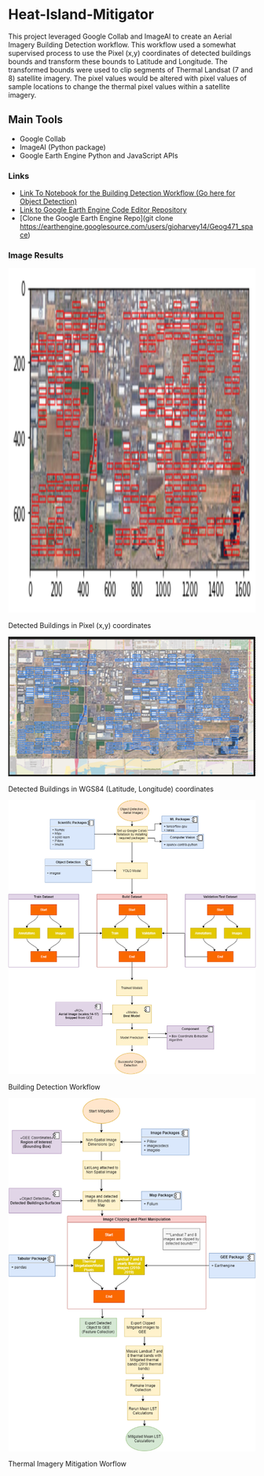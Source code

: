 # Heat-Island-Mitigator
This project leveraged Google Collab and ImageAI to create an Aerial Imagery Building Detection workflow. This workflow used a somewhat supervised process to use the Pixel (x,y) coordinates of detected buildings bounds and transform these bounds to Latitude and Longitude. The transformed bounds were used to clip segments of Thermal Landsat (7 and 8) satellite imagery. The pixel values would be altered with pixel values of sample locations to change the thermal pixel values within a satellite imagery.

## Main Tools
* Google Collab
* ImageAI (Python package)
* Google Earth Engine Python and JavaScript APIs

### Links
* [Link To Notebook for the Building Detection Workflow (Go here for Object Detection)](https://colab.research.google.com/drive/18UE6pebRQzvEpaYFL_kv2mRu_u1ZLlQb?usp=sharing)
* [Link to Google Earth Engine Code Editor Repository](https://code.earthengine.google.com/?accept_repo=users/gioharvey14/Geog471_space)
* [Clone the Google Earth Engine Repo](git clone https://earthengine.googlesource.com/users/gioharvey14/Geog471_space)

### Image Results
<div>
  <img src="captures/Building_detect_phoenix_scale(15).png" width='700' height="700" alt="Login"></br>
   <p>Detected Buildings in Pixel (x,y) coordinates</p> 
  <img src="captures/Pixel(x,y)_to_WGS84.PNG" alt="Login"></br>
    <p>Detected Buildings in WGS84 (Latitude, Longitude) coordinates</p>
  <img src="captures/Object_detection_workflow.PNG" alt="Successful Login"></br>
    <p>Building Detection Workflow</p>
  <img src="captures/UHI_Mitigation_workflow.PNG" alt="Profile screen navigation menu"></br>
    <p>Thermal Imagery Mitigation Worflow</p>
</div>
